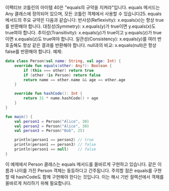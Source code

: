 이펙티브 코틀린의 아이템 40은 "equals의 규약을 지켜라"입니다. equals 메서드는 Any 클래스에 정의되어 있으며, 모든 코틀린 객체에서 사용할 수 있습니다25.
equals 메서드의 주요 규약은 다음과 같습니다:
반사성(Reflexivity): x.equals(x)는 항상 true를 반환해야 합니다.
대칭성(Symmetry): x.equals(y)가 true이면 y.equals(x)도 true여야 합니다.
추이성(Transitivity): x.equals(y)가 true이고 y.equals(z)가 true이면 x.equals(z)도 true여야 합니다.
일관성(Consistency): x.equals(y)를 여러 번 호출해도 항상 같은 결과를 반환해야 합니다.
null과의 비교: x.equals(null)은 항상 false를 반환해야 합니다.
예제:
```kotlin
data class Person(val name: String, val age: Int) {
    override fun equals(other: Any?): Boolean {
        if (this === other) return true
        if (other !is Person) return false
        return name == other.name && age == other.age
    }

    override fun hashCode(): Int {
        return 31 * name.hashCode() + age
    }
}

fun main() {
    val person1 = Person("Alice", 30)
    val person2 = Person("Alice", 30)
    val person3 = Person("Bob", 25)

    println(person1 == person2) // true
    println(person1 == person3) // false
    println(person1 == null)    // false
}
```
이 예제에서 Person 클래스는 equals 메서드를 올바르게 구현하고 있습니다. 같은 이름과 나이를 가진 Person 객체는 동등하다고 간주됩니다.
주의할 점은 equals를 구현할 때 hashCode도 함께 구현해야 한다는 것입니다. 이는 해시 기반 컬렉션에서 객체를 올바르게 처리하기 위해 필요합니다.